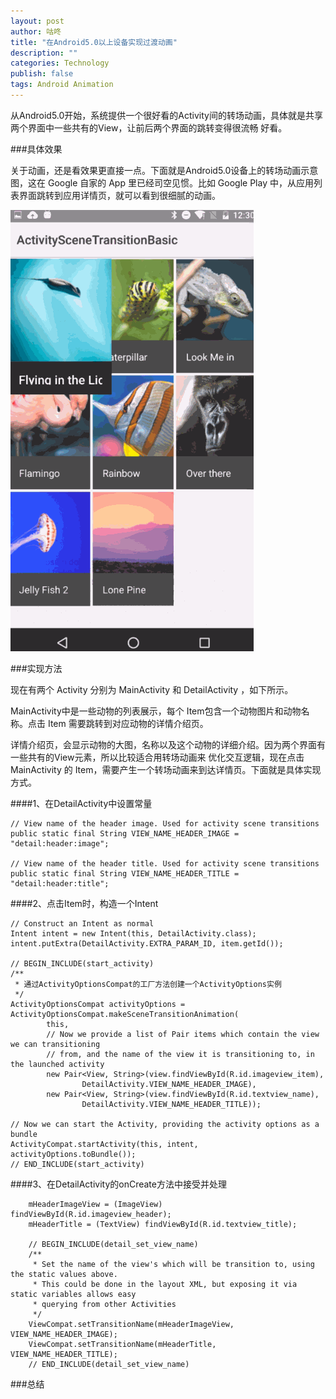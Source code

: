 ```yaml
---
layout: post
author: 咕咚
title: "在Android5.0以上设备实现过渡动画"
description: ""
categories: Technology
publish: false
tags: Android Animation
---
```

从Android5.0开始，系统提供一个很好看的Activity间的转场动画，具体就是共享两个界面中一些共有的View，让前后两个界面的跳转变得很流畅
好看。

###具体效果

关于动画，还是看效果更直接一点。下面就是Android5.0设备上的转场动画示意图，这在 Google 自家的 App 里已经司空见惯。比如 Google Play
中，从应用列表界面跳转到应用详情页，就可以看到很细腻的动画。

![tronsition_effect](/assets/tronsition_effect.gif "tronsition_effect")

###实现方法

现在有两个 Activity 分别为 MainActivity 和 DetailActivity ，如下所示。

MainActivity中是一些动物的列表展示，每个 Item包含一个动物图片和动物名称。点击 Item 需要跳转到对应动物的详情介绍页。

详情介绍页，会显示动物的大图，名称以及这个动物的详细介绍。因为两个界面有一些共有的View元素，所以比较适合用转场动画来
优化交互逻辑，现在点击 MainActivity 的 Item，需要产生一个转场动画来到达详情页。下面就是具体实现方式。

####1、在DetailActivity中设置常量

    // View name of the header image. Used for activity scene transitions
    public static final String VIEW_NAME_HEADER_IMAGE = "detail:header:image";

    // View name of the header title. Used for activity scene transitions
    public static final String VIEW_NAME_HEADER_TITLE = "detail:header:title";
    
####2、点击Item时，构造一个Intent 
    
    // Construct an Intent as normal
    Intent intent = new Intent(this, DetailActivity.class);
    intent.putExtra(DetailActivity.EXTRA_PARAM_ID, item.getId());

    // BEGIN_INCLUDE(start_activity)
    /**
     * 通过ActivityOptionsCompat的工厂方法创建一个ActivityOptions实例
     */
    ActivityOptionsCompat activityOptions = ActivityOptionsCompat.makeSceneTransitionAnimation(
            this,
            // Now we provide a list of Pair items which contain the view we can transitioning
            // from, and the name of the view it is transitioning to, in the launched activity
            new Pair<View, String>(view.findViewById(R.id.imageview_item),
                    DetailActivity.VIEW_NAME_HEADER_IMAGE),
            new Pair<View, String>(view.findViewById(R.id.textview_name),
                    DetailActivity.VIEW_NAME_HEADER_TITLE));

    // Now we can start the Activity, providing the activity options as a bundle
    ActivityCompat.startActivity(this, intent, activityOptions.toBundle());
    // END_INCLUDE(start_activity)
    
####3、在DetailActivity的onCreate方法中接受并处理
    
        mHeaderImageView = (ImageView) findViewById(R.id.imageview_header);
        mHeaderTitle = (TextView) findViewById(R.id.textview_title);

        // BEGIN_INCLUDE(detail_set_view_name)
        /**
         * Set the name of the view's which will be transition to, using the static values above.
         * This could be done in the layout XML, but exposing it via static variables allows easy
         * querying from other Activities
         */
        ViewCompat.setTransitionName(mHeaderImageView, VIEW_NAME_HEADER_IMAGE);
        ViewCompat.setTransitionName(mHeaderTitle, VIEW_NAME_HEADER_TITLE);
        // END_INCLUDE(detail_set_view_name)

###总结

    
    